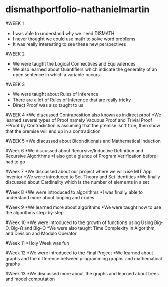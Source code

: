 # dismathportfolio-nathanielmartin

#WEEK 1
* I was able to understand why we need DISMATH
* I never thought we could use math to solve word problems
* It was really interesting to see these new perspectives

#WEEK 2
* We were taught the Logical Connectives and Equivalences
* We also learned about Quantifiers which indicate the generality of an open sentence in which a variable occurs.


#WEEK 3
* We were taught about Rules of Inference
* There are a lot of Rules of Inference that are really tricky
* Direct Proof was also taught to us

#WEEK 4
*We discussed Contraposition also known as indirect proof
*We learned several types of Proof namely Vacuous Proof and Trivial Proof
*Proof by Contradiction is assuming that the premise isn't true, then show that the premise will end up in a contradiction

#WEEK 5
*We discussed about Biconditionals and Mathematical Induction

#Week 6
*We discussed about Recursive/Inductive Definition and Recursive Algorithms
*I also got a glance of Program Verification before I had to go

#Week 7
*We discussed about our project where we will use MIT App Inventor
*We were introduced to Set Theory and Set Identities
*We finally discussed about Cardinality which is the number of elements in a set

#Week 8
*We were introduced to algorithms
*I was finally able to understand more about looping and codes

#Week 9
*We learned more about algorithms
*We were taught how to use the algorithms step-by-step

#Week 10
*We were introduced to the growth of functions using Using Big-O, Big-Ω and Big-ϴ
*We were also taught Time Complexity in Algorithm, and Division and Modulo Operator

#Week 11
*Holy Week was fun

#Week 12
*We were introduced to the Final Project
*We learned about graphs and the difference between programming graphs and mathematical graphs

#Week 13
*We discussed more about the graphs and learned about trees and model computation
